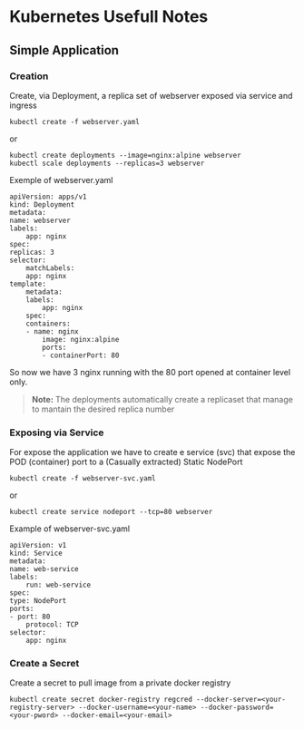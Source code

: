 # Kubernetes Usefull Notes

## Simple Application

### Creation

Create, via Deployment, a replica set of webserver exposed via service and ingress

    kubectl create -f webserver.yaml

or

    kubectl create deployments --image=nginx:alpine webserver
    kubectl scale deployments --replicas=3 webserver

Exemple of webserver.yaml

    apiVersion: apps/v1
    kind: Deployment
    metadata:
    name: webserver
    labels:
        app: nginx
    spec:
    replicas: 3
    selector:
        matchLabels:
        app: nginx
    template:
        metadata:
        labels:
            app: nginx
        spec:
        containers:
        - name: nginx
            image: nginx:alpine
            ports:
            - containerPort: 80

So now we have 3 nginx running with the 80 port opened at container level only.

>**Note:** The deployments automatically create a replicaset that manage to mantain the desired replica number

### Exposing via Service

For expose the application we have to create e service (svc) that expose the POD (container) port to a (Casually extracted) Static NodePort

    kubectl create -f webserver-svc.yaml

or

    kubectl create service nodeport --tcp=80 webserver

Example of webserver-svc.yaml

    apiVersion: v1
    kind: Service
    metadata:
    name: web-service
    labels:
        run: web-service
    spec:
    type: NodePort
    ports:
    - port: 80
        protocol: TCP
    selector:
        app: nginx

### Create a Secret

Create a secret to pull image from a private docker registry

    kubectl create secret docker-registry regcred --docker-server=<your-registry-server> --docker-username=<your-name> --docker-password=<your-pword> --docker-email=<your-email>
